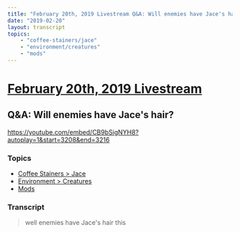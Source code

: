 ```yaml
---
title: "February 20th, 2019 Livestream Q&A: Will enemies have Jace's hair?"
date: "2019-02-20"
layout: transcript
topics:
    - "coffee-stainers/jace"
    - "environment/creatures"
    - "mods"
---
```

# [February 20th, 2019 Livestream](../2019-02-20.md)
## Q&A: Will enemies have Jace's hair?
https://youtube.com/embed/CB9bSigNYH8?autoplay=1&start=3208&end=3216

### Topics
* [Coffee Stainers > Jace](../topics/coffee-stainers/jace.md)
* [Environment > Creatures](../topics/environment/creatures.md)
* [Mods](../topics/mods.md)

### Transcript

> well enemies have Jace's hair this
